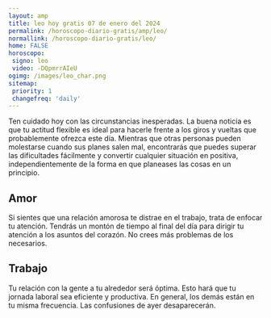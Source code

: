 ```yaml
---
layout: amp
title: leo hoy gratis 07 de enero del 2024 
permalink: /horoscopo-diario-gratis/amp/leo/
normallink: /horoscopo-diario-gratis/leo/
home: FALSE
horoscopo:
 signo: leo
 video: -DQpmrrAIeU
ogimg: /images/leo_char.png
sitemap:
 priority: 1
 changefreq: 'daily'
---
```



Ten cuidado hoy con las circunstancias inesperadas. La buena noticia es que tu actitud flexible es ideal para hacerle frente a los giros y vueltas que probablemente ofrezca este día. Mientras que otras personas pueden molestarse cuando sus planes salen mal, encontrarás que puedes superar las dificultades fácilmente y convertir cualquier situación en positiva, independientemente de la forma en que planeases las cosas en un principio.

## Amor

Si sientes que una relación amorosa te distrae en el trabajo, trata de enfocar tu atención. Tendrás un montón de tiempo al final del día para dirigir tu atención a los asuntos del corazón. No crees más problemas de los necesarios.

## Trabajo

Tu relación con la gente a tu alrededor será óptima. Esto hará que tu jornada laboral sea eficiente y productiva. En general, los demás están en tu misma frecuencia. Las confusiones de ayer desaparecerán.